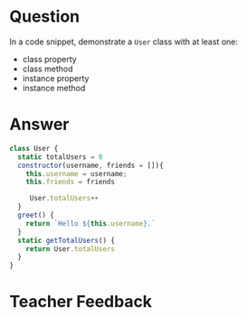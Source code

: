 # Question
In a code snippet, demonstrate a `User` class with at least one:
- class property
- class method
- instance property
- instance method

# Answer
``` js
class User {
  static totalUsers = 0
  constructor(username, friends = []){
    this.username = username;
    this.friends = friends

     User.totalUsers++
  }
  greet() {
    return `Hello ${this.username}.`
  }
  static getTotalUsers() {
    return User.totalUsers
  }
}

```

# Teacher Feedback